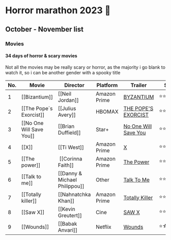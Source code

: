 # Horror marathon 2023 🎃

## October - November list

### Movies

#### 34 days of horror & scary movies

Not all the movies may be really scary or horror, as the majority i go blank to watch it, so i can be another gender with a spooky title

No.|Movie |Director| Platform| Trailer | Score
---|---|---|---|---|---
1|[[Bizantium]]|[[Neil Jordan]]|Amazon Prime|[BYZANTIUM](https://www.youtube.com/watch?v=o5LpUfyJPvg) | ⭐⭐⭐⭐☆
2|[[The Pope´s Exorcist]]|[[Julius Avery]]| HBOMAX | [THE POPE'S EXORCIST](https://www.youtube.com/watch?v=YJXqvnT_rsk) | ⭐⭐☆☆☆
3|[[No One Will Save You]] | [[Brian Duffield]]|Star+| [No One Will Save You](https://www.youtube.com/watch?v=IcA02w6rm44)| ⭐⭐⭐⭐⭐
4|[[X]] |[[Ti West]] |Amazon Prime  | [X](https://www.youtube.com/watch?v=Awg3cWuHfoc)| ⭐⭐⭐☆☆
5|[[The power]] |  [[Corinna Faith]]|Amazon Prime  |[The Power](https://www.youtube.com/watch?v=0ZfRRB8XUNM) | ⭐⭐⭐⭐☆
6|[[Talk to me]] |[[Danny & Michael Philippou]] |Other  | [Talk To Me](https://www.youtube.com/watch?v=aLAKJu9aJys) | ⭐⭐⭐⭐⭐
7|[[Totally killer]] |[[Nahnatchka Khan]] |Amazon Prime  | [Totally Killer](https://www.youtube.com/watch?v=vNm3VPPKEQI)| ⭐⭐⭐☆☆
8|[[Saw X]] |[[Kevin Greutert]]|Cine  |[SAW X](https://www.youtube.com/watch?v=t3PzUo4P21c) | ⭐⭐⭐⭐⭐
9|[[Wounds]] |[[Babak Anvari]] |Netflix  |[Wounds](https://www.youtube.com/watch?v=81uxmIO_lps) | ⭐☆☆☆☆
